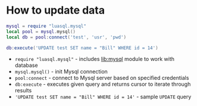 # How to update data

```lua
mysql = require "luasql.mysql"
local pool = mysql.mysql()
local db = pool:connect('test', 'usr', 'pwd')

db:execute('UPDATE test SET name = "Bill" WHERE id = 14')
```

- `require "luasql.mysql"` - includes [lib:mysql](https://onelinerhub.com/lua-mysql/how-to-install-mysql-lib) module to work with database
- `mysql.mysql()` - init Mysql connection
- `pool:connect` - connect to Mysql server based on specified credentials
- `db:execute` - executes given query and returns cursor to iterate through results
- `'UPDATE test SET name = "Bill" WHERE id = 14'` - sample `UPDATE` query


